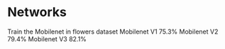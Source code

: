 # Networks
Train the Mobilenet in flowers dataset
Mobilenet V1 75.3%
Mobilenet V2 79.4%
Mobilenet V3 82.1%
